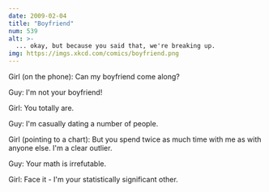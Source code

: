 ```yaml
---
date: 2009-02-04
title: "Boyfriend"
num: 539
alt: >-
  ... okay, but because you said that, we're breaking up.
img: https://imgs.xkcd.com/comics/boyfriend.png
---
```

Girl (on the phone): Can my boyfriend come along?

Guy: I'm not your boyfriend!

Girl: You totally are.

Guy: I'm casually dating a number of people.

Girl (pointing to a chart): But you spend twice as much time with me as with anyone else. I'm a clear outlier.

Guy: Your math is irrefutable.

Girl: Face it - I'm your statistically significant other.

